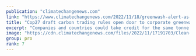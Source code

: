 ```yaml
---
publication: "climatechangenews.com"
link: "https://www.climatechangenews.com/2022/11/18/greenwash-alert-as-cop27-draft-allows-double-claiming-of-carbon-credits/"
title: "Cop27 draft carbon trading rules open door to corporate greenwash"
excerpt: "Companies and countries could take credit for the same tonne of CO2 cut under rules being negotiated in Sharm el-Sheikh"
image: "https://cdn.climatechangenews.com/files/2022/11/17191703/Clean-cookstove.jpg"
group: pro
rank: 7
---
```

